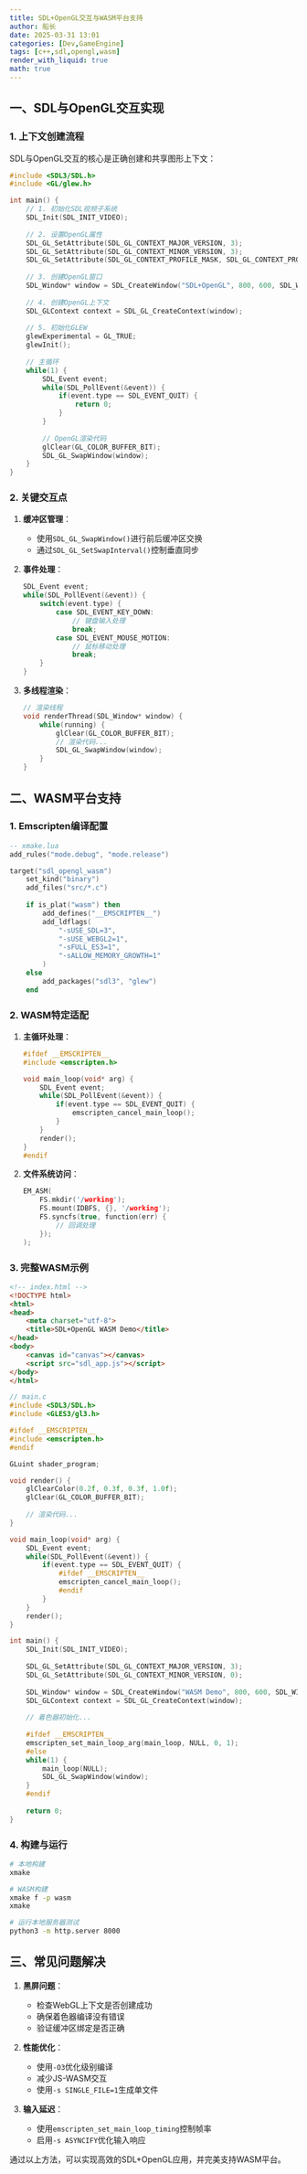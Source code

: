 ```yaml
---
title: SDL+OpenGL交互与WASM平台支持
author: 船长
date: 2025-03-31 13:01
categories: [Dev,GameEngine]
tags: [c++,sdl,opengl,wasm]
render_with_liquid: true
math: true
---
```


## 一、SDL与OpenGL交互实现

### 1. 上下文创建流程

SDL与OpenGL交互的核心是正确创建和共享图形上下文：

```c
#include <SDL3/SDL.h>
#include <GL/glew.h>

int main() {
    // 1. 初始化SDL视频子系统
    SDL_Init(SDL_INIT_VIDEO);
    
    // 2. 设置OpenGL属性
    SDL_GL_SetAttribute(SDL_GL_CONTEXT_MAJOR_VERSION, 3);
    SDL_GL_SetAttribute(SDL_GL_CONTEXT_MINOR_VERSION, 3);
    SDL_GL_SetAttribute(SDL_GL_CONTEXT_PROFILE_MASK, SDL_GL_CONTEXT_PROFILE_CORE);
    
    // 3. 创建OpenGL窗口
    SDL_Window* window = SDL_CreateWindow("SDL+OpenGL", 800, 600, SDL_WINDOW_OPENGL);
    
    // 4. 创建OpenGL上下文
    SDL_GLContext context = SDL_GL_CreateContext(window);
    
    // 5. 初始化GLEW
    glewExperimental = GL_TRUE;
    glewInit();
    
    // 主循环
    while(1) {
        SDL_Event event;
        while(SDL_PollEvent(&event)) {
            if(event.type == SDL_EVENT_QUIT) {
                return 0;
            }
        }
        
        // OpenGL渲染代码
        glClear(GL_COLOR_BUFFER_BIT);
        SDL_GL_SwapWindow(window);
    }
}
```

### 2. 关键交互点

1. **缓冲区管理**：
   - 使用`SDL_GL_SwapWindow()`进行前后缓冲区交换
   - 通过`SDL_GL_SetSwapInterval()`控制垂直同步

2. **事件处理**：
   ```c
   SDL_Event event;
   while(SDL_PollEvent(&event)) {
       switch(event.type) {
           case SDL_EVENT_KEY_DOWN:
               // 键盘输入处理
               break;
           case SDL_EVENT_MOUSE_MOTION:
               // 鼠标移动处理
               break;
       }
   }
   ```

3. **多线程渲染**：
   ```c
   // 渲染线程
   void renderThread(SDL_Window* window) {
       while(running) {
           glClear(GL_COLOR_BUFFER_BIT);
           // 渲染代码...
           SDL_GL_SwapWindow(window);
       }
   }
   ```

## 二、WASM平台支持

### 1. Emscripten编译配置

```lua
-- xmake.lua
add_rules("mode.debug", "mode.release")

target("sdl_opengl_wasm")
    set_kind("binary")
    add_files("src/*.c")
    
    if is_plat("wasm") then
        add_defines("__EMSCRIPTEN__")
        add_ldflags(
            "-sUSE_SDL=3",
            "-sUSE_WEBGL2=1",
            "-sFULL_ES3=1",
            "-sALLOW_MEMORY_GROWTH=1"
        )
    else
        add_packages("sdl3", "glew")
    end
```

### 2. WASM特定适配

1. **主循环处理**：
   ```c
   #ifdef __EMSCRIPTEN__
   #include <emscripten.h>
   
   void main_loop(void* arg) {
       SDL_Event event;
       while(SDL_PollEvent(&event)) {
           if(event.type == SDL_EVENT_QUIT) {
               emscripten_cancel_main_loop();
           }
       }
       render();
   }
   #endif
   ```

2. **文件系统访问**：
   ```c
   EM_ASM(
       FS.mkdir('/working');
       FS.mount(IDBFS, {}, '/working');
       FS.syncfs(true, function(err) {
           // 回调处理
       });
   );
   ```

### 3. 完整WASM示例

```html
<!-- index.html -->
<!DOCTYPE html>
<html>
<head>
    <meta charset="utf-8">
    <title>SDL+OpenGL WASM Demo</title>
</head>
<body>
    <canvas id="canvas"></canvas>
    <script src="sdl_app.js"></script>
</body>
</html>
```

```c
// main.c
#include <SDL3/SDL.h>
#include <GLES3/gl3.h>

#ifdef __EMSCRIPTEN__
#include <emscripten.h>
#endif

GLuint shader_program;

void render() {
    glClearColor(0.2f, 0.3f, 0.3f, 1.0f);
    glClear(GL_COLOR_BUFFER_BIT);
    
    // 渲染代码...
}

void main_loop(void* arg) {
    SDL_Event event;
    while(SDL_PollEvent(&event)) {
        if(event.type == SDL_EVENT_QUIT) {
            #ifdef __EMSCRIPTEN__
            emscripten_cancel_main_loop();
            #endif
        }
    }
    render();
}

int main() {
    SDL_Init(SDL_INIT_VIDEO);
    
    SDL_GL_SetAttribute(SDL_GL_CONTEXT_MAJOR_VERSION, 3);
    SDL_GL_SetAttribute(SDL_GL_CONTEXT_MINOR_VERSION, 0);
    
    SDL_Window* window = SDL_CreateWindow("WASM Demo", 800, 600, SDL_WINDOW_OPENGL);
    SDL_GLContext context = SDL_GL_CreateContext(window);
    
    // 着色器初始化...
    
    #ifdef __EMSCRIPTEN__
    emscripten_set_main_loop_arg(main_loop, NULL, 0, 1);
    #else
    while(1) {
        main_loop(NULL);
        SDL_GL_SwapWindow(window);
    }
    #endif
    
    return 0;
}
```

### 4. 构建与运行

```bash
# 本地构建
xmake

# WASM构建
xmake f -p wasm
xmake

# 运行本地服务器测试
python3 -m http.server 8000
```

## 三、常见问题解决

1. **黑屏问题**：
   - 检查WebGL上下文是否创建成功
   - 确保着色器编译没有错误
   - 验证缓冲区绑定是否正确

2. **性能优化**：
   - 使用`-O3`优化级别编译
   - 减少JS-WASM交互
   - 使用`-s SINGLE_FILE=1`生成单文件

3. **输入延迟**：
   - 使用`emscripten_set_main_loop_timing`控制帧率
   - 启用`-s ASYNCIFY`优化输入响应

通过以上方法，可以实现高效的SDL+OpenGL应用，并完美支持WASM平台。

